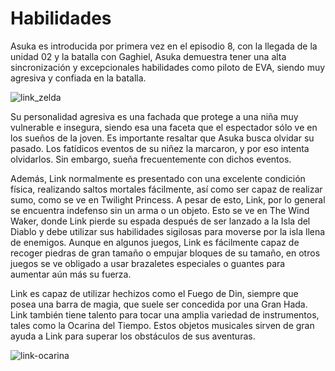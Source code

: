 # Habilidades

Asuka es introducida por primera vez en el episodio 8,​ con la llegada de la unidad 02 y la batalla con Gaghiel, Asuka demuestra tener una alta sincronización y excepcionales habilidades como piloto de EVA, siendo muy agresiva y confiada en la batalla.

![link_zelda](https://user-images.githubusercontent.com/112226789/192076243-18b60c3a-b411-4467-aed7-687087a209f1.jpg)

Su personalidad agresiva es una fachada que protege a una niña muy vulnerable e insegura, siendo esa una faceta que el espectador sólo ve en los sueños de la joven. Es importante resaltar que Asuka busca olvidar su pasado. Los fatídicos eventos de su niñez la marcaron, y por eso intenta olvidarlos. Sin embargo, sueña frecuentemente con dichos eventos.

Además, Link normalmente es presentado con una excelente condición física, realizando saltos mortales fácilmente, así como ser capaz de realizar sumo, como se ve en Twilight Princess. A pesar de esto, Link, por lo general se encuentra indefenso sin un arma o un objeto. Esto se ve en The Wind Waker, donde Link pierde su espada después de ser lanzado a la Isla del Diablo y debe utilizar sus habilidades sigilosas para moverse por la isla llena de enemigos. Aunque en algunos juegos, Link es fácilmente capaz de recoger piedras de gran tamaño o empujar bloques de su tamaño, en otros juegos se ve obligado a usar brazaletes especiales o guantes para aumentar aún más su fuerza.



Link es capaz de utilizar hechizos como el Fuego de Din, siempre que posea una barra de magia, que suele ser concedida por una Gran Hada. Link también tiene talento para tocar una amplia variedad de instrumentos, tales como la Ocarina del Tiempo. Estos objetos musicales sirven de gran ayuda a Link para superar los obstáculos de sus aventuras.

![link-ocarina](https://user-images.githubusercontent.com/112226789/192076009-8b9a1169-782e-464e-be54-ee2747e63c26.jpg) 

